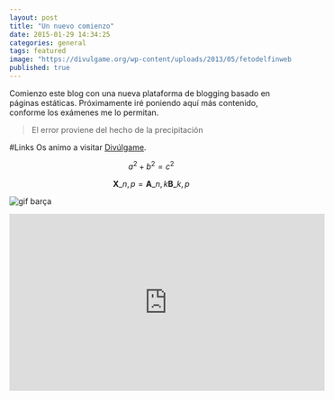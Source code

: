 ```yaml
---
layout: post
title: "Un nuevo comienzo"
date: 2015-01-29 14:34:25
categories: general
tags: featured
image: "https://divulgame.org/wp-content/uploads/2013/05/fetodelfinweb.jpg"
published: true
---
```


Comienzo este blog con una nueva plataforma de blogging basado en páginas estáticas. Próximamente iré poniendo aquí más contenido, conforme los exámenes me lo permitan.

> El error proviene del hecho de la precipitación



#Links
Os animo a visitar [Divúlgame](http://www.divulgame.net).


$$a^2 + b^2 = c^2$$

$$ \mathbf{X}\_{n,p} = \mathbf{A}\_{n,k} \mathbf{B}\_{k,p} $$

![gif barça](https://lh5.googleusercontent.com/k2Wq8qYMO1baqLwJ8a3fPXFyWCNNdoNYM9BFq73YvoQ=s0 "elscatalans.gif")

<iframe width="560" height="315" src="https://www.youtube.com/embed/xYn3xlEHEvc" frameborder="0" allowfullscreen></iframe>

